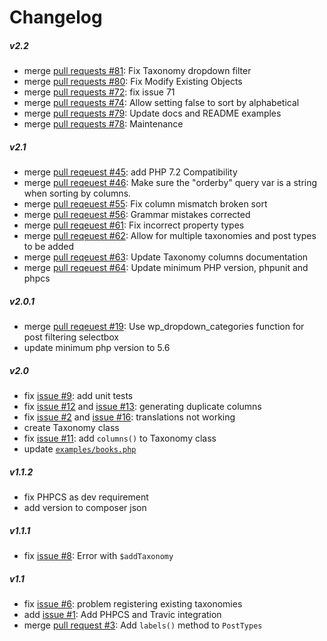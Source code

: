 # Changelog

##### v2.2
* merge [pull requests #81](https://github.com/jjgrainger/PostTypes/pull/81): Fix Taxonomy dropdown filter
* merge [pull requests #80](https://github.com/jjgrainger/PostTypes/pull/80): Fix Modify Existing Objects
* merge [pull requests #72](https://github.com/jjgrainger/PostTypes/pull/72): fix issue 71
* merge [pull requests #74](https://github.com/jjgrainger/PostTypes/pull/74): Allow setting false to sort by alphabetical
* merge [pull requests #79](https://github.com/jjgrainger/PostTypes/pull/79): Update docs and README examples
* merge [pull requests #78](https://github.com/jjgrainger/PostTypes/pull/78): Maintenance


##### v2.1
* merge [pull reqeuest #45](https://github.com/jjgrainger/PostTypes/pull/45): add PHP 7.2 Compatibility
* merge [pull reqeuest #46](https://github.com/jjgrainger/PostTypes/pull/46): Make sure the "orderby" query var is a string when sorting by columns.
* merge [pull reqeuest #55](https://github.com/jjgrainger/PostTypes/pull/55): Fix column mismatch broken sort
* merge [pull reqeuest #56](https://github.com/jjgrainger/PostTypes/pull/56): Grammar mistakes corrected
* merge [pull reqeuest #61](https://github.com/jjgrainger/PostTypes/pull/61): Fix incorrect property types
* merge [pull reqeuest #62](https://github.com/jjgrainger/PostTypes/pull/62): Allow for multiple taxonomies and post types to be added
* merge [pull reqeuest #63](https://github.com/jjgrainger/PostTypes/pull/63): Update Taxonomy columns documentation
* merge [pull reqeuest #64](https://github.com/jjgrainger/PostTypes/pull/64): Update minimum PHP version, phpunit and phpcs

##### v2.0.1
* merge [pull reqeuest #19](https://github.com/jjgrainger/PostTypes/pull/19): Use wp_dropdown_categories function for post filtering selectbox
* update minimum php version to 5.6

##### v2.0
* fix [issue #9](https://github.com/jjgrainger/PostTypes/issues/9): add unit tests
* fix [issue #12](https://github.com/jjgrainger/PostTypes/issues/12) and [issue #13](https://github.com/jjgrainger/PostTypes/issues/13): generating duplicate columns
* fix [issue #2](https://github.com/jjgrainger/PostTypes/issues/2) and [issue #16](https://github.com/jjgrainger/PostTypes/issues/16): translations not working
* create Taxonomy class
* fix [issue #11](https://github.com/jjgrainger/PostTypes/issues/11): add `columns()` to Taxonomy class
* update [`examples/books.php`](https://github.com/jjgrainger/PostTypes/blob/master/examples/books.php)

##### v1.1.2
* fix PHPCS as dev requirement
* add version to composer json

##### v1.1.1
* fix [issue #8](https://github.com/jjgrainger/PostTypes/issues/8): Error with `$addTaxonomy`

##### v1.1
* fix [issue #6](https://github.com/jjgrainger/PostTypes/issues/6): problem registering existing taxonomies
* add [issue #1](https://github.com/jjgrainger/PostTypes/issues/1): Add PHPCS and Travic integration
* merge [pull request #3](https://github.com/jjgrainger/PostTypes/pull/3): Add `labels()` method to `PostTypes`
